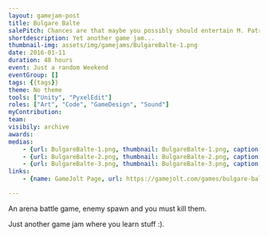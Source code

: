 ```yaml
---
layout: gamejam-post
title: Bulgare Balte
salePitch: Chances are that maybe you possibly should entertain M. Patrick the Well-Washed, otherwise something might uncertainly happen to someone.
shortdescription: Yet another game jam...
thumbnail-img: assets/img/gamejams/BulgareBalte-1.png
date: 2016-01-11
duration: 48 hours
event: Just a random Weekend
eventGroup: []
tags: {{tags}}
theme: No theme
tools: ["Unity", "PyxelEdit"]
roles: ["Art", "Code", "GameDesign", "Sound"]
myContribution: 
team: 
visibily: archive
awards: 
medias: 
    - {url: BulgareBalte-1.png, thumbnail: BulgareBalte-1.png, caption: "My first cinematic image."}
    - {url: BulgareBalte-2.png, thumbnail: BulgareBalte-2.png, caption: "Top down battle arena."}
    - {url: BulgareBalte-3.png, thumbnail: BulgareBalte-3.png, caption: "Each spectator randomly claps or waves. They even have their own personality of what they prefect. How to over-do something!"}
links: 
    - {name: GameJolt Page, url: https://gamejolt.com/games/bulgare-balte/118958}

---
```

An arena battle game, enemy spawn and you must kill them.

Just another game jam where you learn stuff :).